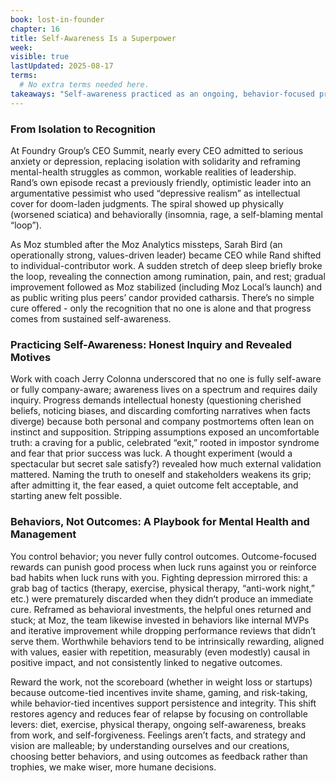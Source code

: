 ```yaml
---
book: lost-in-founder
chapter: 16
title: Self-Awareness Is a Superpower
week: 
visible: true
lastUpdated: 2025-08-17
terms:
  # No extra terms needed here.
takeaways: "Self-awareness practiced as an ongoing, behavior-focused process is a practical antidote to founder anxiety and poor decision-making. You can’t control outcomes, but you can control the habits, analysis, and investments that improve your odds and safeguard your mental health. That shift, from outcome-chasing to behavior investment, applies to startups, careers, and personal well-being."
---
```


### From Isolation to Recognition
At Foundry Group’s CEO Summit, nearly every CEO admitted to serious anxiety or depression, replacing isolation with solidarity and reframing mental-health struggles as common, workable realities of leadership. Rand’s own episode recast a previously friendly, optimistic leader into an argumentative pessimist who used “depressive realism” as intellectual cover for doom-laden judgments. The spiral showed up physically (worsened sciatica) and behaviorally (insomnia, rage, a self-blaming mental “loop”).

As Moz stumbled after the Moz Analytics missteps, Sarah Bird (an operationally strong, values-driven leader) became CEO while Rand shifted to individual-contributor work. A sudden stretch of deep sleep briefly broke the loop, revealing the connection among rumination, pain, and rest; gradual improvement followed as Moz stabilized (including Moz Local’s launch) and as public writing plus peers’ candor provided catharsis. There’s no simple cure offered - only the recognition that no one is alone and that progress comes from sustained self-awareness.

### Practicing Self-Awareness: Honest Inquiry and Revealed Motives
Work with coach Jerry Colonna underscored that no one is fully self-aware or fully company-aware; awareness lives on a spectrum and requires daily inquiry. Progress demands intellectual honesty (questioning cherished beliefs, noticing biases, and discarding comforting narratives when facts diverge) because both personal and company postmortems often lean on instinct and supposition. Stripping assumptions exposed an uncomfortable truth: a craving for a public, celebrated “exit,” rooted in impostor syndrome and fear that prior success was luck. A thought experiment (would a spectacular but secret sale satisfy?) revealed how much external validation mattered. Naming the truth to oneself and stakeholders weakens its grip; after admitting it, the fear eased, a quiet outcome felt acceptable, and starting anew felt possible.

### Behaviors, Not Outcomes: A Playbook for Mental Health and Management
You control behavior; you never fully control outcomes. Outcome-focused rewards can punish good process when luck runs against you or reinforce bad habits when luck runs with you. Fighting depression mirrored this: a grab bag of tactics (therapy, exercise, physical therapy, “anti-work night,” etc.) were prematurely discarded when they didn’t produce an immediate cure. Reframed as behavioral investments, the helpful ones returned and stuck; at Moz, the team likewise invested in behaviors like internal MVPs and iterative improvement while dropping performance reviews that didn’t serve them. Worthwhile behaviors tend to be intrinsically rewarding, aligned with values, easier with repetition, measurably (even modestly) causal in positive impact, and not consistently linked to negative outcomes.

Reward the work, not the scoreboard (whether in weight loss or startups) because outcome-tied incentives invite shame, gaming, and risk-taking, while behavior-tied incentives support persistence and integrity. This shift restores agency and reduces fear of relapse by focusing on controllable levers: diet, exercise, physical therapy, ongoing self-awareness, breaks from work, and self-forgiveness. Feelings aren’t facts, and strategy and vision are malleable; by understanding ourselves and our creations, choosing better behaviors, and using outcomes as feedback rather than trophies, we make wiser, more humane decisions.
